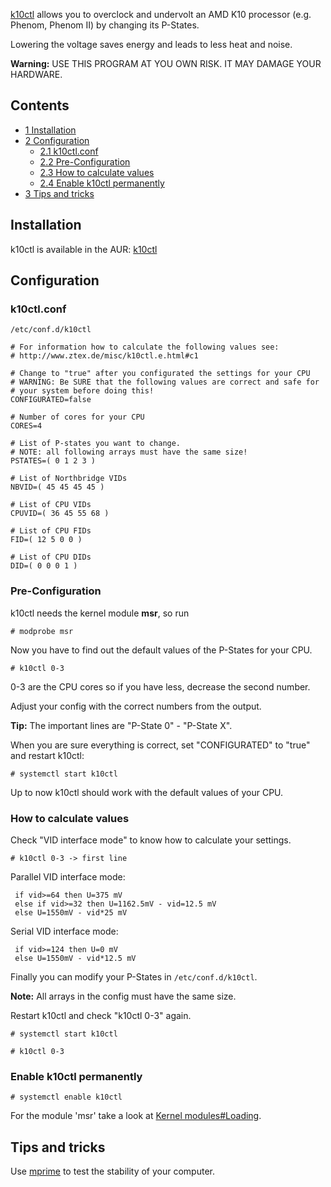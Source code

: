 [k10ctl](http://www.ztex.de/misc/k10ctl.e.html) allows you to overclock and undervolt an AMD K10 processor (e.g. Phenom, Phenom II) by changing its P-States.

Lowering the voltage saves energy and leads to less heat and noise.

**Warning:** USE THIS PROGRAM AT YOU OWN RISK. IT MAY DAMAGE YOUR HARDWARE.

## Contents

*   [1 Installation](#Installation)
*   [2 Configuration](#Configuration)
    *   [2.1 k10ctl.conf](#k10ctl.conf)
    *   [2.2 Pre-Configuration](#Pre-Configuration)
    *   [2.3 How to calculate values](#How_to_calculate_values)
    *   [2.4 Enable k10ctl permanently](#Enable_k10ctl_permanently)
*   [3 Tips and tricks](#Tips_and_tricks)

## Installation

k10ctl is available in the AUR: [k10ctl](https://aur.archlinux.org/packages/k10ctl/)

## Configuration

### k10ctl.conf

 `/etc/conf.d/k10ctl` 

```
# For information how to calculate the following values see:
# http://www.ztex.de/misc/k10ctl.e.html#c1

# Change to "true" after you configurated the settings for your CPU
# WARNING: Be SURE that the following values are correct and safe for
# your system before doing this!
CONFIGURATED=false

# Number of cores for your CPU
CORES=4

# List of P-states you want to change.
# NOTE: all following arrays must have the same size!
PSTATES=( 0 1 2 3 )

# List of Northbridge VIDs
NBVID=( 45 45 45 45 )

# List of CPU VIDs
CPUVID=( 36 45 55 68 )

# List of CPU FIDs
FID=( 12 5 0 0 )

# List of CPU DIDs
DID=( 0 0 0 1 )

```

### Pre-Configuration

k10ctl needs the kernel module **msr**, so run

```
# modprobe msr

```

Now you have to find out the default values of the P-States for your CPU.

```
# k10ctl 0-3

```

0-3 are the CPU cores so if you have less, decrease the second number.

Adjust your config with the correct numbers from the output.

**Tip:** The important lines are "P-State 0" - "P-State X".

When you are sure everything is correct, set "CONFIGURATED" to "true" and restart k10ctl:

```
# systemctl start k10ctl

```

Up to now k10ctl should work with the default values of your CPU.

### How to calculate values

Check "VID interface mode" to know how to calculate your settings.

```
# k10ctl 0-3 -> first line

```

Parallel VID interface mode:

```
 if vid>=64 then U=375 mV
 else if vid>=32 then U=1162.5mV - vid=12.5 mV
 else U=1550mV - vid*25 mV

```

Serial VID interface mode:

```
 if vid>=124 then U=0 mV
 else U=1550mV - vid*12.5 mV

```

Finally you can modify your P-States in `/etc/conf.d/k10ctl`.

**Note:** All arrays in the config must have the same size.

Restart k10ctl and check "k10ctl 0-3" again.

```
# systemctl start k10ctl

```

```
# k10ctl 0-3

```

### Enable k10ctl permanently

```
# systemctl enable k10ctl

```

For the module 'msr' take a look at [Kernel modules#Loading](/index.php/Kernel_modules#Loading "Kernel modules").

## Tips and tricks

Use [mprime](https://aur.archlinux.org/packages/mprime/) to test the stability of your computer.